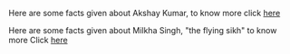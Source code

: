 Here are some facts given about Akshay Kumar, to know more 
click [here](https://en.wikipedia.org/wiki/Akshay_Kumar)

Here are some facts given about Milkha Singh, "the flying sikh" to know more 
Click [here](https://en.wikipedia.org/wiki/Milkha_Singh)
